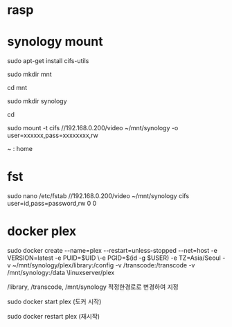 # rasp

# synology mount

sudo apt-get install cifs-utils

sudo mkdir mnt

cd mnt

sudo mkdir synology

cd

sudo mount -t cifs //192.168.0.200/video ~/mnt/synology -o user=xxxxxx,pass=xxxxxxxx,rw

~ : home

# fst 
sudo nano /etc/fstab
//192.168.0.200/video ~/mnt/synology cifs user=id,pass=password,rw   0   0


# docker plex
sudo docker create \--name=plex \--restart=unless-stopped \--net=host \-e VERSION=latest \-e PUID=$UID \-e PGID=$(id -g $USER) \-e TZ=Asia/Seoul \-v ~/mnt/synology/plex/library:/config \-v /transcode:/transcode \-v /mnt/synology:/data \linuxserver/plex

/library, /transcode, /mnt/synology 적정한경로로 변경하여 지정

sudo docker start plex  (도커 시작)

sudo docker restart plex  (재시작)

